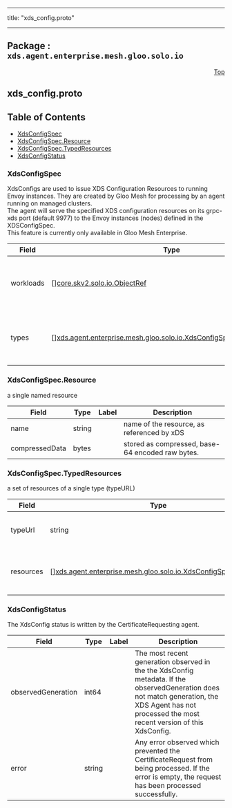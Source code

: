 
---

title: "xds_config.proto"

---

## Package : `xds.agent.enterprise.mesh.gloo.solo.io`



<a name="top"></a>

<a name="API Reference for xds_config.proto"></a>
<p align="right"><a href="#top">Top</a></p>

## xds_config.proto


## Table of Contents
  - [XdsConfigSpec](#xds.agent.enterprise.mesh.gloo.solo.io.XdsConfigSpec)
  - [XdsConfigSpec.Resource](#xds.agent.enterprise.mesh.gloo.solo.io.XdsConfigSpec.Resource)
  - [XdsConfigSpec.TypedResources](#xds.agent.enterprise.mesh.gloo.solo.io.XdsConfigSpec.TypedResources)
  - [XdsConfigStatus](#xds.agent.enterprise.mesh.gloo.solo.io.XdsConfigStatus)







<a name="xds.agent.enterprise.mesh.gloo.solo.io.XdsConfigSpec"></a>

### XdsConfigSpec
XdsConfigs are used to issue XDS Configuration Resources to running Envoy instances. They are created by Gloo Mesh for processing by an agent running on managed clusters.<br>The agent will serve the specified XDS configuration resources on its grpc-xds port (default 9977) to the Envoy instances (nodes) defined in the XDSConfigSpec.<br>This feature is currently only available in Gloo Mesh Enterprise.


| Field | Type | Label | Description |
| ----- | ---- | ----- | ----------- |
| workloads | [][core.skv2.solo.io.ObjectRef](.././github.com.solo-io.skv2.api.core.v1.core#core.skv2.solo.io.ObjectRef) | repeated | The Workloads that will receive this XDS Configuration. |
  | types | [][xds.agent.enterprise.mesh.gloo.solo.io.XdsConfigSpec.TypedResources](.././github.com.solo-io.gloo-mesh.api.xds.v1alpha1.xds_config#xds.agent.enterprise.mesh.gloo.solo.io.XdsConfigSpec.TypedResources) | repeated | the xDS resources to serve to the nodes. mapped by type URL. |
  





<a name="xds.agent.enterprise.mesh.gloo.solo.io.XdsConfigSpec.Resource"></a>

### XdsConfigSpec.Resource
a single named resource


| Field | Type | Label | Description |
| ----- | ---- | ----- | ----------- |
| name | string |  | name of the resource, as referenced by xDS |
  | compressedData | bytes |  | stored as compressed, base-64 encoded raw bytes. |
  





<a name="xds.agent.enterprise.mesh.gloo.solo.io.XdsConfigSpec.TypedResources"></a>

### XdsConfigSpec.TypedResources
a set of resources of a single type (typeURL)


| Field | Type | Label | Description |
| ----- | ---- | ----- | ----------- |
| typeUrl | string |  | the type URL of the resources in the given set |
  | resources | [][xds.agent.enterprise.mesh.gloo.solo.io.XdsConfigSpec.Resource](.././github.com.solo-io.gloo-mesh.api.xds.v1alpha1.xds_config#xds.agent.enterprise.mesh.gloo.solo.io.XdsConfigSpec.Resource) | repeated | stored as compressed, base-64 encoded raw bytes. |
  





<a name="xds.agent.enterprise.mesh.gloo.solo.io.XdsConfigStatus"></a>

### XdsConfigStatus
The XdsConfig status is written by the CertificateRequesting agent.


| Field | Type | Label | Description |
| ----- | ---- | ----- | ----------- |
| observedGeneration | int64 |  | The most recent generation observed in the the XdsConfig metadata. If the observedGeneration does not match generation, the XDS Agent has not processed the most recent version of this XdsConfig. |
  | error | string |  | Any error observed which prevented the CertificateRequest from being processed. If the error is empty, the request has been processed successfully. |
  




 <!-- end messages -->

 <!-- end enums -->

 <!-- end HasExtensions -->

 <!-- end services -->

